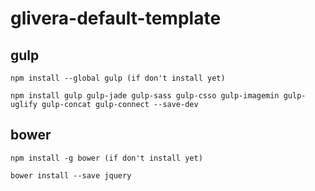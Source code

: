 # glivera-default-template
## gulp
    npm install --global gulp (if don't install yet)
    
    npm install gulp gulp-jade gulp-sass gulp-csso gulp-imagemin gulp-uglify gulp-concat gulp-connect --save-dev
    
## bower
    npm install -g bower (if don't install yet)

    bower install --save jquery
